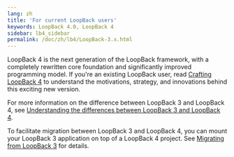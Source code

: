 ```yaml
---
lang: zh
title: 'For current LoopBack users'
keywords: LoopBack 4.0, LoopBack 4
sidebar: lb4_sidebar
permalink: /doc/zh/lb4/LoopBack-3.x.html
---
```


LoopBack 4 is the next generation of the LoopBack framework, with a completely
rewritten core foundation and significantly improved programming model. If
you're an existing LoopBack user, read
[Crafting LoopBack 4](Crafting-LoopBack-4.html) to understand the motivations,
strategy, and innovations behind this exciting new version.

For more information on the difference between LoopBack 3 and LoopBack 4, see
[Understanding the differences between LoopBack 3 and LoopBack 4](Understanding-the-differences.md).

To facilitate migration between LoopBack 3 and LoopBack 4, you can mount your
LoopBack 3 application on top of a LoopBack 4 project. See
[Migrating from LoopBack 3](Migrating-from-LoopBack-3.md) for details.
